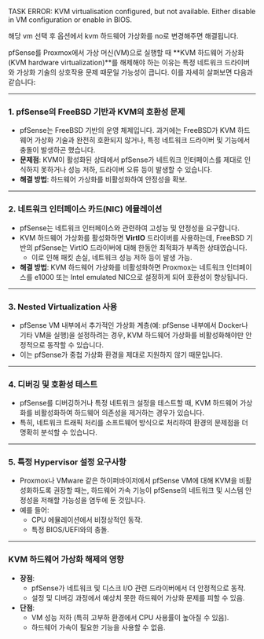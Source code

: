 TASK ERROR: KVM virtualisation configured, but not available. Either disable in VM configuration or enable in BIOS.

해당 vm 선택 후 옵션에서 kvm 하드웨어 가상화를 no로 변경해주면 해결됩니다.

pfSense를 Proxmox에서 가상 머신(VM)으로 실행할 때 **KVM 하드웨어 가상화(KVM hardware virtualization)**를 해제해야 하는 이유는 특정 네트워크 드라이버와 가상화 기술의 상호작용 문제 때문일 가능성이 큽니다. 이를 자세히 살펴보면 다음과 같습니다:

---

### **1. pfSense의 FreeBSD 기반과 KVM의 호환성 문제**

- pfSense는 FreeBSD 기반의 운영 체제입니다. 과거에는 FreeBSD가 KVM 하드웨어 가상화 기술과 완전히 호환되지 않거나, 특정 네트워크 드라이버 및 기능에서 충돌이 발생하곤 했습니다.
- **문제점**: KVM이 활성화된 상태에서 pfSense가 네트워크 인터페이스를 제대로 인식하지 못하거나 성능 저하, 드라이버 오류 등이 발생할 수 있습니다.
- **해결 방법**: 하드웨어 가상화를 비활성화하여 안정성을 확보.

---

### **2. 네트워크 인터페이스 카드(NIC) 에뮬레이션**

- pfSense는 네트워크 인터페이스와 관련하여 고성능 및 안정성을 요구합니다.
- KVM 하드웨어 가상화를 활성화하면 **VirtIO** 드라이버를 사용하는데, FreeBSD 기반의 pfSense는 VirtIO 드라이버에 대해 한동안 최적화가 부족한 상태였습니다.
    - 이로 인해 패킷 손실, 네트워크 성능 저하 등이 발생 가능.
- **해결 방법**: KVM 하드웨어 가상화를 비활성화하면 Proxmox는 네트워크 인터페이스를 e1000 또는 Intel emulated NIC으로 설정하게 되어 호환성이 향상됩니다.

---

### **3. Nested Virtualization 사용**

- pfSense VM 내부에서 추가적인 가상화 계층(예: pfSense 내부에서 Docker나 기타 VM을 실행)을 설정하려는 경우, KVM 하드웨어 가상화를 비활성화해야만 안정적으로 동작할 수 있습니다.
- 이는 pfSense가 중첩 가상화 환경을 제대로 지원하지 않기 때문입니다.

---

### **4. 디버깅 및 호환성 테스트**

- pfSense를 디버깅하거나 특정 네트워크 설정을 테스트할 때, KVM 하드웨어 가상화를 비활성화하여 하드웨어 의존성을 제거하는 경우가 있습니다.
- 특히, 네트워크 트래픽 처리를 소프트웨어 방식으로 처리하여 환경의 문제점을 더 명확히 분석할 수 있습니다.

---

### **5. 특정 Hypervisor 설정 요구사항**

- Proxmox나 VMware 같은 하이퍼바이저에서 pfSense VM에 대해 KVM을 비활성화하도록 권장할 때는, 하드웨어 가속 기능이 pfSense의 네트워크 및 시스템 안정성을 저해할 가능성을 염두에 둔 것입니다.
- 예를 들어:
    - CPU 에뮬레이션에서 비정상적인 동작.
    - 특정 BIOS/UEFI와의 충돌.

---

### **KVM 하드웨어 가상화 해제의 영향**

- **장점**:
    - pfSense가 네트워크 및 디스크 I/O 관련 드라이버에서 더 안정적으로 동작.
    - 설정 및 디버깅 과정에서 예상치 못한 하드웨어 가상화 문제를 피할 수 있음.
- **단점**:
    - VM 성능 저하 (특히 고부하 환경에서 CPU 사용률이 높아질 수 있음).
    - 하드웨어 가속이 필요한 기능을 사용할 수 없음.